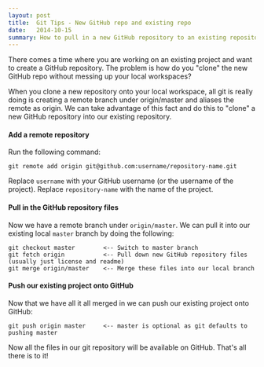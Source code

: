 ```yaml
---
layout: post
title:  Git Tips - New GitHub repo and existing repo
date:   2014-10-15
summary: How to pull in a new GitHub repository to an existing repository without cloning
---
```



There comes a time where you are working on an existing project and want to create a GitHub repository. 
The problem is how do you "clone" the new GitHub repo without messing up your local workspaces?


When you clone a new repository onto your local workspace, all git is really doing is creating a remote branch under origin/master and aliases the remote as origin.
We can take advantage of this fact and do this to "clone" a new GitHub repository into our existing repository.


#### Add a remote repository
Run the following command:

	git remote add origin git@github.com:username/repository-name.git

Replace `username` with your GitHub username (or the username of the project). Replace `repository-name` with the name of the project.

#### Pull in the GitHub repository files

Now we have a remote branch under `origin/master`. We can pull it into our existing local `master` branch by doing the following:


	git checkout master        <-- Switch to master branch
	git fetch origin           <-- Pull down new GitHub repository files (usually just license and readme)
	git merge origin/master    <-- Merge these files into our local branch


#### Push our existing project onto GitHub

Now that we have all it all merged in we can push our existing project onto GitHub:

	git push origin master     <-- master is optional as git defaults to pushing master

Now all the files in our git repository will be available on GitHub. That's all there is to it!